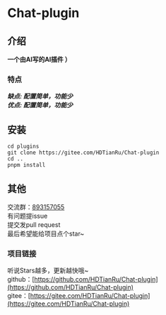# Chat-plugin

## 介绍
**一个由AI写的AI插件 ）**

### 特点
***缺点: 配置简单，功能少***  
***优点: 配置简单，功能少***

## 安装
```shell
cd plugins
git clone https://gitee.com/HDTianRu/Chat-plugin
cd ..
pnpm install
```

## 其他
交流群：[893157055](http://qm.qq.com/cgi-bin/qm/qr?_wv=1027&k=BWtOJkAHVX20OlQqgAIPn7UID9LtigSg&group_code=893157055)  
有问题提issue  
提交发pull request  
最后希望能给项目点个star~

### 项目链接
听说Stars越多，更新越快哦~  
github：[https://github.com/HDTianRu/Chat-plugin](https://github.com/HDTianRu/Chat-plugin)  
gitee：[https://gitee.com/HDTianRu/Chat-plugin](https://gitee.com/HDTianRu/Chat-plugin)